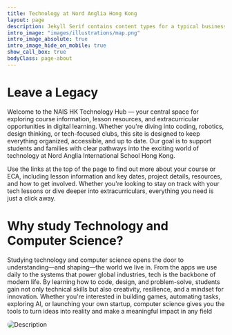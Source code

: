 ```yaml
---
title: Technology at Nord Anglia Hong Kong
layout: page
description: Jekyll Serif contains content types for a typical business website. The theme is fully responsive, blazing fast and artfully illustrated.
intro_image: "images/illustrations/map.png"
intro_image_absolute: true
intro_image_hide_on_mobile: true
show_call_box: true
bodyClass: page-about
---
```


# Leave a Legacy

Welcome to the NAIS HK Technology Hub — your central space for exploring course information, lesson resources, and extracurricular opportunities in digital learning. Whether you're diving into coding, robotics, design thinking, or tech-focused clubs, this site is designed to keep everything organized, accessible, and up to date. Our goal is to support students and families with clear pathways into the exciting world of technology at Nord Anglia International School Hong Kong.

Use the links at the top of the page to find out more about your course or ECA, including lesson information and key dates, project details, resources, and how to get involved. Whether you're looking to stay on track with your tech lessons or dive deeper into extracurriculars, everything you need is just a click away.

# Why study Technology and Computer Science?

Studying technology and computer science opens the door to understanding—and shaping—the world we live in. From the apps we use daily to the systems that power global industries, tech is the backbone of modern life. By learning how to code, design, and problem-solve, students gain not only technical skills but also creativity, resilience, and a mindset for innovation. Whether you're interested in building games, automating tasks, exploring AI, or launching your own startup, computer science gives you the tools to turn ideas into reality and make a meaningful impact in any field

<img src="images/illustrations/map.png" alt="Description" style="border-radius: 12px;">
